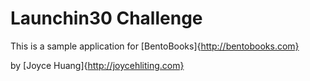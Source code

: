 # Launchin30 Challenge

This is a sample application for [BentoBooks]{http://bentobooks.com}

by [Joyce Huang]{http://joycehliting.com}